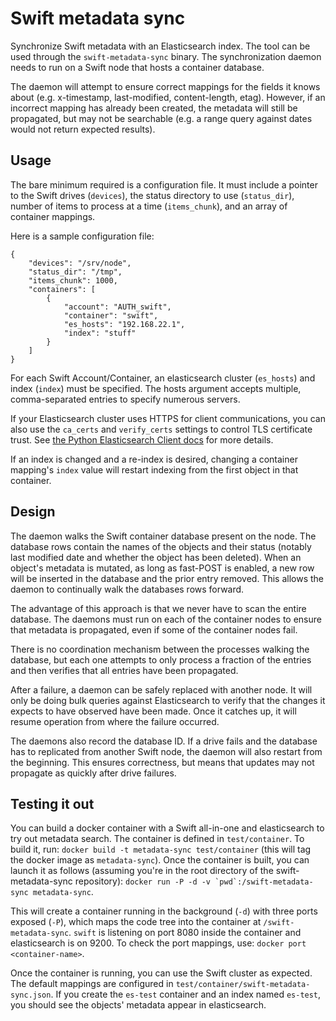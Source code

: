Swift metadata sync
===================

Synchronize Swift metadata with an Elasticsearch index. The tool can be used
through the `swift-metadata-sync` binary. The synchronization daemon needs to
run on a Swift node that hosts a container database.

The daemon will attempt to ensure correct mappings for the fields it knows about
(e.g. x-timestamp, last-modified, content-length, etag). However, if an
incorrect mapping has already been created, the metadata will still be
propagated, but may not be searchable (e.g. a range query against dates would
not return expected results).

Usage
-----

The bare minimum required is a configuration file. It must include a pointer to
the Swift drives (`devices`), the status directory to use (`status_dir`), number
of items to process at a time (`items_chunk`), and an array of container mappings.

Here is a sample configuration file:

	{
		"devices": "/srv/node",
		"status_dir": "/tmp",
		"items_chunk": 1000,
		"containers": [
			{
				"account": "AUTH_swift",
				"container": "swift",
				"es_hosts": "192.168.22.1",
				"index": "stuff"
			}
		]
	}


For each Swift Account/Container, an elasticsearch cluster (`es_hosts`) and
index (`index`) must be specified. The hosts argument accepts multiple,
comma-separated entries to specify numerous servers.

If your Elasticsearch cluster uses HTTPS for client communications, you can also
use the `ca_certs` and `verify_certs` settings to control TLS certificate trust.
See [the Python Elasticsearch Client docs](https://elasticsearch-py.readthedocs.io/en/master/connection.html#elasticsearch.Urllib3HttpConnection) for more details.

If an index is changed and a re-index is desired, changing a container mapping's
`index` value will restart indexing from the first object in that container.

Design
------

The daemon walks the Swift container database present on the node. The database
rows contain the names of the objects and their status (notably last modified
date and whether the object has been deleted). When an object's metadata is
mutated, as long as fast-POST is enabled, a new row will be inserted in the
database and the prior entry removed. This allows the daemon to continually walk
the databases rows forward.

The advantage of this approach is that we never have to scan the entire
database. The daemons must run on each of the container nodes to ensure that
metadata is propagated, even if some of the container nodes fail.

There is no coordination mechanism between the processes walking the database,
but each one attempts to only process a fraction of the entries and then
verifies that all entries have been propagated.

After a failure, a daemon can be safely replaced with another node. It will only
be doing bulk queries against Elasticsearch to verify that the changes it
expects to have observed have been made. Once it catches up, it will resume
operation from where the failure occurred.

The daemons also record the database ID. If a drive fails and the database has
to replicated from another Swift node, the daemon will also restart from the
beginning. This ensures correctness, but means that updates may not propagate as
quickly after drive failures.

Testing it out
--------------

You can build a docker container with a Swift all-in-one and elasticsearch to
try out metadata search. The container is defined in `test/container`. To build
it, run: `docker build -t metadata-sync test/container` (this will tag the
docker image as `metadata-sync`). Once the container is built, you can launch it
as follows (assuming you're in the root directory of the swift-metadata-sync
repository):
``docker run -P -d -v `pwd`:/swift-metadata-sync metadata-sync``.

This will create a container running in the background (`-d`) with three ports
exposed (`-P`), which maps the code tree into the container at
`/swift-metadata-sync`. `swift` is listening on port 8080 inside the container
and elasticsearch is on 9200. To check the port mappings, use:
`docker port <container-name>`.

Once the container is running, you can use the Swift cluster as expected. The
default mappings are configured in `test/container/swift-metadata-sync.json`. If
you create the `es-test` container and an index named `es-test`, you should see
the objects' metadata appear in elasticsearch.
